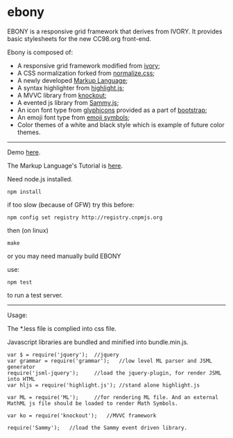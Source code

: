 ebony
=====

  EBONY is a responsive grid framework that derives from IVORY.
It provides basic stylesheets for the new CC98.org front-end.

Ebony is composed of:

- A responsive grid framework modified from [ivory](http://weice.in/ivory/);
- A CSS normalization forked from [normalize.css](http://necolas.github.io/normalize.css/);
- A newly developed [Markup Language](http://cc98-frontend-development.github.io/ebony/ml.html);
- A syntax highlighter from [highlight.js](http://highlightjs.org/);
- A MVVC library from [knockout](http://knockoutjs.com/);
- A evented js library from [Sammy.js](http://www.sammyjs.org/);
- An icon font type from [glyphicons](http://glyphicons.com/) provided as a part of [bootstrap](http://getbootstrap.com/);
- An emoji font type from [emoji symbols](http://emojisymbols.com/);
- Color themes of a white and black style which is example of future color themes.

----

Demo [here](http://cc98-frontend-development.github.io/ebony).

The Markup Language's Tutorial is [here](http://cc98-frontend-development.github.io/ebony/ml_tutorial.html).

Need node.js installed.

	npm install 

if too slow (because of GFW) try this before:

    npm config set registry http://registry.cnpmjs.org 

then (on linux)

    make

or you may need manually build EBONY

use:

    npm test

to run a test server.

----

Usage: 

The \*.less file is complied into css file.

Javascript libraries are bundled and minified into bundle.min.js.

    
    var $ = require('jquery');  //jquery
    var grammar = require('grammar');   //low level ML parser and JSML generator
    require('jsml-jquery');     //load the jquery-plugin, for render JSML into HTML
    var hljs = require('highlight.js'); //stand alone highlight.js

    var ML = require('ML');     //for rendering ML file. And an external MathML js file should be loaded to render Math Symbols.

    var ko = require('knockout');   //MVVC framework

    require('Sammy');   //load the Sammy event driven library.
